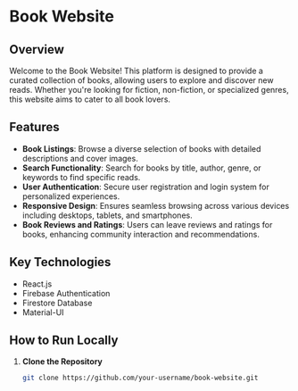 # Book Website

## Overview
Welcome to the Book Website! This platform is designed to provide a curated collection of books, allowing users to explore and discover new reads. Whether you're looking for fiction, non-fiction, or specialized genres, this website aims to cater to all book lovers.

## Features
- **Book Listings**: Browse a diverse selection of books with detailed descriptions and cover images.
- **Search Functionality**: Search for books by title, author, genre, or keywords to find specific reads.
- **User Authentication**: Secure user registration and login system for personalized experiences.
- **Responsive Design**: Ensures seamless browsing across various devices including desktops, tablets, and smartphones.
- **Book Reviews and Ratings**: Users can leave reviews and ratings for books, enhancing community interaction and recommendations.

## Key Technologies
- React.js
- Firebase Authentication
- Firestore Database
- Material-UI

## How to Run Locally
1. **Clone the Repository**
   ```bash
   git clone https://github.com/your-username/book-website.git
